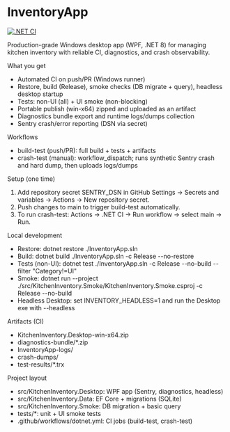 # InventoryApp

[![.NET CI](https://github.com/MacMbizo/InventoryApp/actions/workflows/dotnet.yml/badge.svg?branch=main)](https://github.com/MacMbizo/InventoryApp/actions/workflows/dotnet.yml)

Production-grade Windows desktop app (WPF, .NET 8) for managing kitchen inventory with reliable CI, diagnostics, and crash observability.

What you get
- Automated CI on push/PR (Windows runner)
- Restore, build (Release), smoke checks (DB migrate + query), headless desktop startup
- Tests: non-UI (all) + UI smoke (non-blocking)
- Portable publish (win-x64) zipped and uploaded as an artifact
- Diagnostics bundle export and runtime logs/dumps collection
- Sentry crash/error reporting (DSN via secret)

Workflows
- build-test (push/PR): full build + tests + artifacts
- crash-test (manual): workflow_dispatch; runs synthetic Sentry crash and hard dump, then uploads logs/dumps

Setup (one time)
1) Add repository secret SENTRY_DSN in GitHub Settings → Secrets and variables → Actions → New repository secret.
2) Push changes to main to trigger build-test automatically.
3) To run crash-test: Actions → .NET CI → Run workflow → select main → Run.

Local development
- Restore: dotnet restore ./InventoryApp.sln
- Build: dotnet build ./InventoryApp.sln -c Release --no-restore
- Tests (non-UI): dotnet test ./InventoryApp.sln -c Release --no-build --filter "Category!=UI"
- Smoke: dotnet run --project ./src/KitchenInventory.Smoke/KitchenInventory.Smoke.csproj -c Release --no-build
- Headless Desktop: set INVENTORY_HEADLESS=1 and run the Desktop exe with --headless

Artifacts (CI)
- KitchenInventory.Desktop-win-x64.zip
- diagnostics-bundle/*.zip
- InventoryApp-logs/
- crash-dumps/
- test-results/*.trx

Project layout
- src/KitchenInventory.Desktop: WPF app (Sentry, diagnostics, headless)
- src/KitchenInventory.Data: EF Core + migrations (SQLite)
- src/KitchenInventory.Smoke: DB migration + basic query
- tests/*: unit + UI smoke tests
- .github/workflows/dotnet.yml: CI jobs (build-test, crash-test)